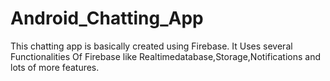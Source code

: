 # Android_Chatting_App
This chatting app is basically created using Firebase. It Uses several Functionalities Of Firebase like Realtimedatabase,Storage,Notifications
and lots of more features.
